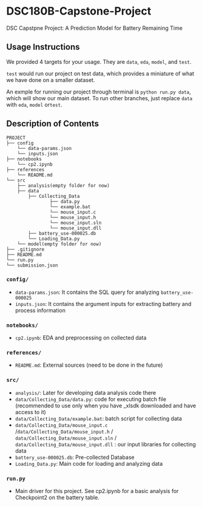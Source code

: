 # DSC180B-Capstone-Project
DSC Capstpne Project: A Prediction Model for Battery Remaining Time
## Usage Instructions
We provided 4 targets for your usage. They are `data`, `eda`, `model`, and `test`.

`test` would run our project on test data, which provides a miniature of what we have done on a smaller dataset. 

An exmple for running our project through terminal is `python run.py data`, which will show our main dataset. To run other branches, just replace `data` with `eda`, `model` or`test`.

## Description of Contents
```
PROJECT
├── config
    └── data-params.json
    └── inputs.json
├── notebooks
    └── cp2.ipynb
├── references
    └── README.md
└── src
    ├── analysis(empty folder for now)
    ├── data
        ├── Collecting_Data
                ├── data.py
                └── example.bat
                └── mouse_input.c
                └── mouse_input.h
                └── mouse_input.sln
                └── mouse_input.dll
        ├── battery_use-000025.db
        └── Loading_Data.py
    └── model(empty folder for now)
├── .gitignore
├── README.md
└── run.py
└── submission.json
```
### `config/`
* `data-params.json`: It contains the SQL query for analyzing `battery_use-000025`
* `inputs.json`: It contains the argument inputs for extracting battery and process information 

### `notebooks/`
* `cp2.ipynb`: EDA and preprocessing on collected data

### `references/`
* `README.md`: External sources (need to be done in the future)

### `src/`
* `analysis/`: Later for developing data analysis code there
* `data/Collecting_Data/data.py`: code for executing batch file (recommended to use only when you have _xlsdk downloaded and have access to it)
* `data/Collecting_Data/example.bat`: batch script for collecting data
* `data/Collecting_Data/mouse_input.c` /`data/Collecting_Data/mouse_input.h` / `data/Collecting_Data/mouse_input.sln` / `data/Collecting_Data/mouse_input.dll` : our input libraries for collecting data
* `battery_use-000025.db`: Pre-collected Database
* `Loading_Data.py`: Main code for loading and analyzing data

### `run.py`
* Main driver for this project. See cp2.ipynb for a basic analysis for Checkpoint2 on the battery table.
